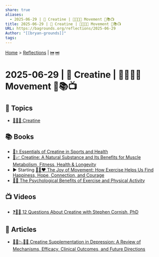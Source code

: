 ```yaml
---
share: true
aliases:
  - 2025-06-29 | 💪 Creatine | 💃🏼🕺🏽 Movement 🌌📚📺
title: 2025-06-29 | 💪 Creatine | 💃🏼🕺🏽 Movement 🌌📚📺
URL: https://bagrounds.org/reflections/2025-06-29
Author: "[[bryan-grounds]]"
tags: 
---
```

[Home](../index.md) > [Reflections](./index.md) | [⏮️](./2025-06-28.md) [⏭️](./2025-06-30.md)  
# 2025-06-29 | 💪 Creatine | 💃🏼🕺🏽 Movement 🌌📚📺  
## 🌌 Topics  
- [💪🏋️‍♂️ Creatine](../topics/creatine.md)  
  
## 📚 Books  
- [💪⚕️ Essentials of Creatine in Sports and Health](../books/essentials-of-creatine-in-sports-and-health.md)  
- [💪📈 Creatine: A Natural Substance and Its Benefits for Muscle Metabolism, Fitness, Health & Longevity](../books/creatine-a-natural-substance-and-its-benefits-for-muscle-metabolism-fitness-health-longevity.md)  
- ▶️ Starting [🏃😊❤️ The Joy of Movement: How Exercise Helps Us Find Happiness, Hope, Connection, and Courage](../books/the-joy-of-movement-how-exercise-helps-us-find-happiness-hope-connection-and-courage.md)  
- [🧠🏃 The Psychological Benefits of Exercise and Physical Activity](../books/the-psychological-benefits-of-exercise-and-physical-activity.md)  
  
## 📺 Videos  
- [❓💪🔬 12 Questions About Creatine with Stephen Cornish, PhD](../videos/12-questions-about-creatine-w-stephen-cornish-phd.md)  
  
## 📄 Articles  
- [💪🧠📉💊🔎 Creatine Supplementation in Depression: A Review of Mechanisms, Efficacy, Clinical Outcomes, and Future Directions](../articles/creatine-supplementation-in-depression-a-review-of-mechanisms-efficacy-clinical-outcomes-and-future-directions.md)
